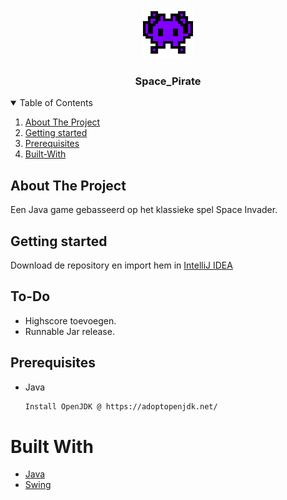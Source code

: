 <!-- PROJECT LOGO -->
<br />
<p align="center">
  <a href="https://github.com/MarcoGDev/SpacePirate/">
    <img src="images/logo.png" alt="Logo" width="80" height="80">
  </a>

  <h3 align="center">Space_Pirate</h3>


<!-- TABLE OF CONTENTS -->
<details open="open">
  <summary>Table of Contents</summary>
  <ol>
    <li><a href="#about-the-project">About The Project</a></li>
    <li><a href="#Getting-started">Getting started</a></li>
    <li><a href="#Prerequisites">Prerequisites</a></li>
        <li><a href="#Built-With">Built-With</a></li>
  </ol>
</details>



<!-- ABOUT THE PROJECT -->
## About The Project
Een Java game gebasseerd op het klassieke spel Space Invader. 

## Getting started
Download de repository en import hem in [IntelliJ IDEA](https://www.jetbrains.com/idea/)

## To-Do  
  
  * Highscore toevoegen.
  * Runnable Jar release.


## Prerequisites
* Java
  ```sh
  Install OpenJDK @ https://adoptopenjdk.net/  
  ```
  

# Built With
* [Java](https://www.java.com/nl/)
* [Swing](https://docs.oracle.com/javase/7/docs/api/javax/swing/package-summary.html)
